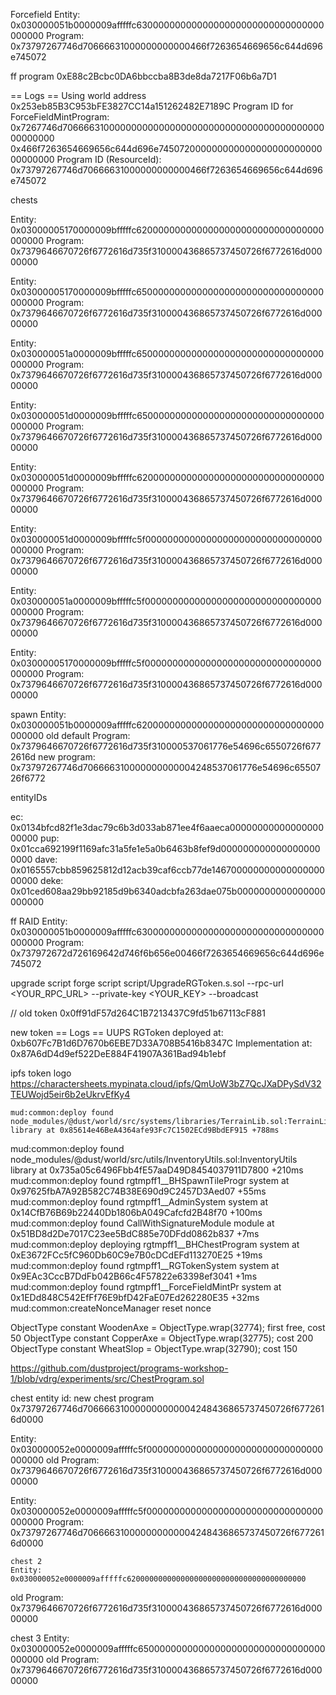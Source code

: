 
Forcefield
Entity: 0x030000051b0000009afffffc6300000000000000000000000000000000000000
Program: 0x73797267746d70666631000000000000466f7263654669656c644d696e745072


ff program 0xE88c2Bcbc0DA6bbccba8B3de8da7217F06b6a7D1

== Logs ==
  Using world address 0x253eb85B3C953bFE3827CC14a151262482E7189C
  Program ID for ForceFieldMintProgram:
  0x7267746d70666631000000000000000000000000000000000000000000000000
  0x466f7263654669656c644d696e74507200000000000000000000000000000000
  Program ID (ResourceId):
  0x73797267746d70666631000000000000466f7263654669656c644d696e745072


chests

Entity: 0x03000005170000009bfffffc6200000000000000000000000000000000000000
Program: 0x7379646670726f6772616d735f310000436865737450726f6772616d00000000

Entity: 0x03000005170000009bfffffc6500000000000000000000000000000000000000
Program: 0x7379646670726f6772616d735f310000436865737450726f6772616d00000000

Entity: 0x030000051a0000009bfffffc6500000000000000000000000000000000000000
Program: 0x7379646670726f6772616d735f310000436865737450726f6772616d00000000

Entity: 0x030000051d0000009bfffffc6500000000000000000000000000000000000000
Program: 0x7379646670726f6772616d735f310000436865737450726f6772616d00000000

Entity: 0x030000051d0000009bfffffc6200000000000000000000000000000000000000
Program: 0x7379646670726f6772616d735f310000436865737450726f6772616d00000000

Entity: 0x030000051d0000009bfffffc5f00000000000000000000000000000000000000
Program: 0x7379646670726f6772616d735f310000436865737450726f6772616d00000000

Entity: 0x030000051a0000009bfffffc5f00000000000000000000000000000000000000
Program: 0x7379646670726f6772616d735f310000436865737450726f6772616d00000000

Entity: 0x03000005170000009bfffffc5f00000000000000000000000000000000000000
Program: 0x7379646670726f6772616d735f310000436865737450726f6772616d00000000

spawn
Entity: 0x030000051b0000009afffffc6200000000000000000000000000000000000000
old default Program: 0x7379646670726f6772616d735f310000537061776e54696c6550726f6772616d
new program: 0x73797267746d706666310000000000004248537061776e54696c6550726f6772

entityIDs

ec: 0x0134bfcd82f1e3dac79c6b3d033ab871ee4f6aaeca0000000000000000000000
pup: 0x01cca692199f1169afc31a5fe1e5a0b6463b8fef9d0000000000000000000000
dave: 0x0165557cbb859625812d12acb39caf6ccb77de14670000000000000000000000
deke: 0x01ced608aa29bb92185d9b6340adcbfa263dae075b0000000000000000000000

ff RAID
Entity: 0x030000051b0000009afffffc6300000000000000000000000000000000000000
Program: 0x737972672d726169642d746f6b656e00466f7263654669656c644d696e745072


upgrade script
forge script script/UpgradeRGToken.s.sol --rpc-url <YOUR_RPC_URL> --private-key <YOUR_KEY> --broadcast

// old token 0x0ff91dF57d264C1B7213437C9fd51b67113cF881

new token
== Logs ==
  UUPS RGToken deployed at: 0xb607Fc7B1d6D7670b6EBE7D33A708B5416b8347C
  Implementation at: 0x87A6dD4d9ef522DeE884F41907A361Bad94b1ebf

ipfs token logo https://charactersheets.mypinata.cloud/ipfs/QmUoW3bZ7QcJXaDPySdV32TEUWojd5eir6b2eUkrvEfKy4

    mud:common:deploy found node_modules/@dust/world/src/systems/libraries/TerrainLib.sol:TerrainLib library at 0x85614e46BeA4364afe93Fc7C1502ECd9BbdEF915 +788ms
  mud:common:deploy found node_modules/@dust/world/src/utils/InventoryUtils.sol:InventoryUtils library at 0x735a05c6496Fbb4fE57aaD49D8454037911D7800 +210ms
  mud:common:deploy found rgtmpff1__BHSpawnTileProgr system at 0x97625fbA7A92B582C74B38E690d9C2457D3Aed07 +55ms
  mud:common:deploy found rgtmpff1__AdminSystem system at 0x14CfB76B69b22440Db1806bA049Cafcfd2B48f70 +100ms
  mud:common:deploy found CallWithSignatureModule module at 0x51BD8d2De7017C23ee5BdC885e70DFdd0862b837 +7ms
  mud:common:deploy deploying rgtmpff1__BHChestProgram system at 0xE3672FCc5fC960Db60C9e7B0cDCdEFd113270E25 +19ms
  mud:common:deploy found rgtmpff1__RGTokenSystem system at 0x9EAc3CccB7DdFb042B66c4F57822e63398ef3041 +1ms
  mud:common:deploy found rgtmpff1__ForceFieldMintPr system at 0x1EDd848C542EfFf76E9bfD42FaE07Ed262280E35 +32ms
  mud:common:createNonceManager reset nonce


   ObjectType constant WoodenAxe = ObjectType.wrap(32774); first free, cost 50
   ObjectType constant CopperAxe = ObjectType.wrap(32775); cost 200
   ObjectType constant WheatSlop = ObjectType.wrap(32790); cost 150

   https://github.com/dustproject/programs-workshop-1/blob/vdrg/experiments/src/ChestProgram.sol

   chest entity id:
   new chest program 0x73797267746d706666310000000000004248436865737450726f6772616d0000

   Entity: 0x030000052e0000009afffffc5f00000000000000000000000000000000000000
   old Program: 0x7379646670726f6772616d735f310000436865737450726f6772616d00000000

   Entity: 0x030000052e0000009afffffc5f00000000000000000000000000000000000000
    Program: 0x73797267746d706666310000000000004248436865737450726f6772616d0000

    chest 2
    Entity: 0x030000052e0000009afffffc6200000000000000000000000000000000000000
old Program: 0x7379646670726f6772616d735f310000436865737450726f6772616d00000000

chest 3
Entity: 0x030000052e0000009afffffc6500000000000000000000000000000000000000
old Program: 0x7379646670726f6772616d735f310000436865737450726f6772616d00000000